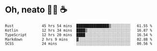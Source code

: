 # Oh, neato 🧑‍💻 ☕

<!--START_SECTION:waka-->

```txt
Rust             45 hrs 54 mins  ███████████████▒░░░░░░░░░   61.55 %
Kotlin           12 hrs 34 mins  ████▒░░░░░░░░░░░░░░░░░░░░   16.87 %
TypeScript       12 hrs 20 mins  ████░░░░░░░░░░░░░░░░░░░░░   16.54 %
Markdown         2 hrs 9 mins    ▓░░░░░░░░░░░░░░░░░░░░░░░░   02.88 %
SCSS             24 mins         ░░░░░░░░░░░░░░░░░░░░░░░░░   00.56 %
```

<!--END_SECTION:waka-->
